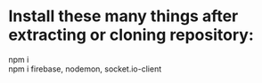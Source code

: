<h1>Install these many things after extracting or cloning repository:</h1>
<p>
npm i 
  <br>
npm i firebase, nodemon, socket.io-client
</p>
